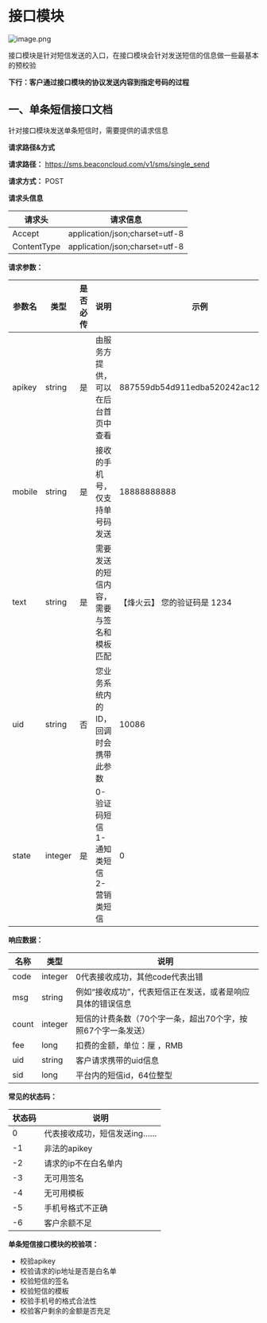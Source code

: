 # 接口模块

![image.png](https://fynotefile.oss-cn-zhangjiakou.aliyuncs.com/fynote/fyfile/2746/1667050229030/b3d4a453f732496bbabd8de329fd1e9d.png)

接口模块是针对短信发送的入口，在接口模块会针对发送短信的信息做一些最基本的预校验

**下行：客户通过接口模块的协议发送内容到指定号码的过程**

## 一、单条短信接口文档

针对接口模块发送单条短信时，需要提供的请求信息

**请求路径&方式**

**请求路径：** https://sms.beaconcloud.com/v1/sms/single_send

**请求方式：** POST

**请求头信息**

| 请求头      | 请求信息                       |
| ----------- | ------------------------------ |
| Accept      | application/json;charset=utf-8 |
| ContentType | application/json;charset=utf-8 |

**请求参数：** 

| 参数名 | 类型    | 是否必传 | 说明                                     | 示例                             |
| ------ | ------- | -------- | ---------------------------------------- | -------------------------------- |
| apikey | string  | 是       | 由服务方提供，可以在后台首页中查看       | 887559db54d911edba520242ac120002 |
| mobile | string  | 是       | 接收的手机号，仅支持单号码发送           | 18888888888                      |
| text   | string  | 是       | 需要发送的短信内容，需要与签名和模板匹配 | 【烽火云】 您的验证码是 1234     |
| uid    | string  | 否       | 您业务系统内的ID，回调时会携带此参数     | 10086                            |
| state  | integer | 是       | 0-验证码短信 1-通知类短信 2-营销类短信   | 0                                |

**响应数据：** 

| 名称  | 类型    | 说明                                                         |
| ----- | ------- | ------------------------------------------------------------ |
| code  | integer | 0代表接收成功，其他code代表出错                              |
| msg   | string  | 例如“接收成功”，代表短信正在发送，或者是响应具体的错误信息 |
| count | integer | 短信的计费条数（70个字一条，超出70个字，按照67个字一条发送） |
| fee   | long    | 扣费的金额，单位：厘 ，RMB                                   |
| uid   | string  | 客户请求携带的uid信息                                        |
| sid   | long    | 平台内的短信id，64位整型                                     |

**常见的状态码：** 

| 状态码 | 说明                          |
| ------ | ----------------------------- |
| 0      | 代表接收成功，短信发送ing…… |
| -1     | 非法的apikey                  |
| -2     | 请求的ip不在白名单内          |
| -3     | 无可用签名                    |
| -4     | 无可用模板                    |
| -5     | 手机号格式不正确              |
| -6     | 客户余额不足                  |

**单条短信接口模块的校验项：** 

* 校验apikey
* 校验请求的ip地址是否是白名单
* 校验短信的签名
* 校验短信的模板
* 校验手机号的格式合法性
* 校验客户剩余的金额是否充足
